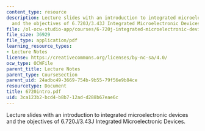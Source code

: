 ```yaml
---
content_type: resource
description: Lecture slides with an introduction to integrated microelectronic devices
  and the objectives of 6.720J/3.43J Integrated Microelectronic Devices.
file: /ol-ocw-studio-app/courses/6-720j-integrated-microelectronic-devices-spring-2007/3ca123b2bcd4b8b712add288b67eae6c_6720intro.pdf
file_size: 36929
file_type: application/pdf
learning_resource_types:
- Lecture Notes
license: https://creativecommons.org/licenses/by-nc-sa/4.0/
ocw_type: OCWFile
parent_title: Lecture Notes
parent_type: CourseSection
parent_uid: 24adbc49-3669-754b-9b55-79f56e9b84ce
resourcetype: Document
title: 6720intro.pdf
uid: 3ca123b2-bcd4-b8b7-12ad-d288b67eae6c
---
```

Lecture slides with an introduction to integrated microelectronic devices and the objectives of 6.720J/3.43J Integrated Microelectronic Devices.